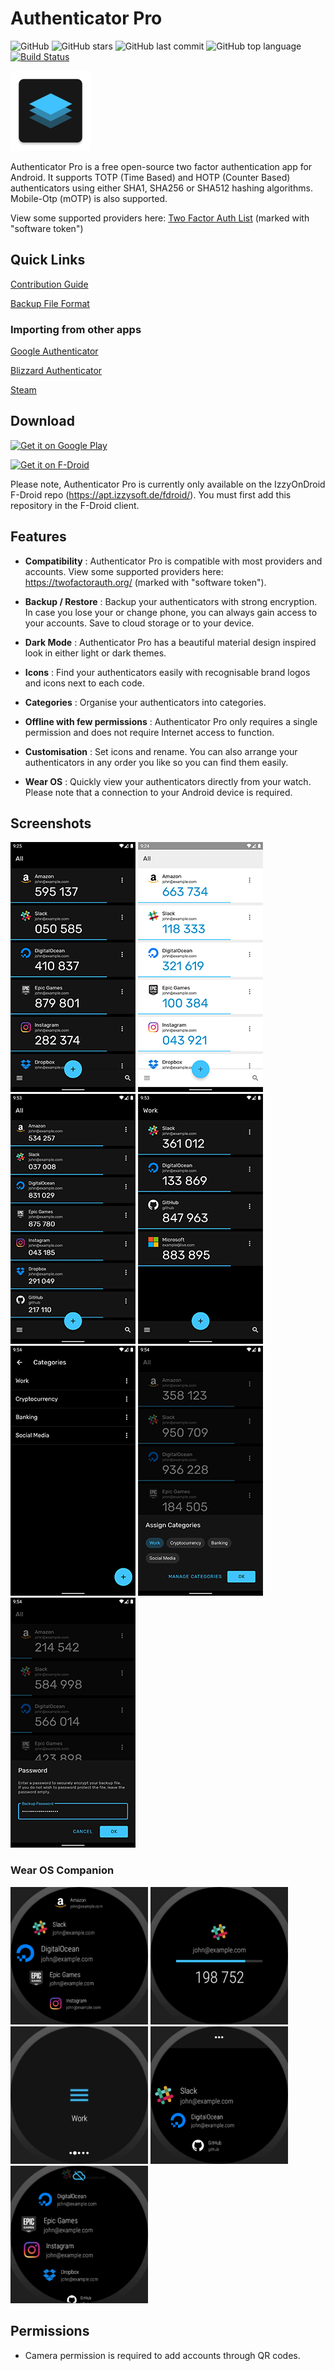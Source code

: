 # Authenticator Pro

![GitHub](https://img.shields.io/github/license/jamie-mh/AuthenticatorPro?style=flat)
![GitHub stars](https://img.shields.io/github/stars/jamie-mh/AuthenticatorPro?style=flat)
![GitHub last commit](https://img.shields.io/github/last-commit/jamie-mh/AuthenticatorPro?style=flat)
![GitHub top language](https://img.shields.io/github/languages/top/jamie-mh/AuthenticatorPro?style=flat)
[![Build Status](https://dev.azure.com/authenticatorpro/Authenticator%20Pro/_apis/build/status/jamie-mh.AuthenticatorPro?branchName=master)](https://dev.azure.com/authenticatorpro/Authenticator%20Pro/_build/latest?definitionId=1&branchName=master)

![Authenticator Pro](./doc/ic_launcher-web.png)

Authenticator Pro is a free open-source two factor authentication app for Android.
It supports TOTP (Time Based) and HOTP (Counter Based) authenticators using either SHA1, SHA256 or SHA512 hashing algorithms. Mobile-Otp (mOTP) is also supported.

View some supported providers here: [Two Factor Auth List](https://twofactorauth.org/) (marked with "software token")

## Quick Links

[Contribution Guide](https://github.com/jamie-mh/AuthenticatorPro/blob/master/CONTRIBUTING.md)

[Backup File Format](https://github.com/jamie-mh/AuthenticatorPro/blob/master/doc/BACKUP_FORMAT.md)

### Importing from other apps

[Google Authenticator](https://github.com/jamie-mh/AuthenticatorPro/blob/master/doc/IMPORT_GOOGLE_AUTHENTICATOR.md)

[Blizzard Authenticator](https://github.com/jamie-mh/AuthenticatorPro/blob/master/doc/IMPORT_BLIZZARD_AUTHENTICATOR.md)

[Steam](https://github.com/jamie-mh/AuthenticatorPro/blob/master/doc/IMPORT_STEAM.md)

## Download

[<img alt="Get it on Google Play" height="100" src="https://raw.githubusercontent.com/jamie-mh/AuthenticatorPro/master/doc/googleplay.png">](https://play.google.com/store/apps/details?id=me.jmh.authenticatorpro)

[<img alt="Get it on F-Droid" height="100" src="https://raw.githubusercontent.com/jamie-mh/AuthenticatorPro/master/doc/fdroid.png">](https://apt.izzysoft.de/fdroid/index/apk/me.jmh.authenticatorpro)

Please note, Authenticator Pro is currently only available on the IzzyOnDroid F-Droid repo (https://apt.izzysoft.de/fdroid/). You must first add this repository in the F-Droid client.

## Features

* **Compatibility** : Authenticator Pro is compatible with most providers and accounts. View some supported providers here: https://twofactorauth.org/ (marked with "software token").

* **Backup / Restore** : Backup your authenticators with strong encryption. In case you lose your or change phone, you can always gain access to your accounts. Save to cloud storage or to your device.

* **Dark Mode** : Authenticator Pro has a beautiful material design inspired look in either light or dark themes.

* **Icons** : Find your authenticators easily with recognisable brand logos and icons next to each code.

* **Categories** : Organise your authenticators into categories.

* **Offline with few permissions** : Authenticator Pro only requires a single permission and does not require Internet access to function.

* **Customisation** : Set icons and rename. You can also arrange your authenticators in any order you like so you can find them easily.

* **Wear OS** : Quickly view your authenticators directly from your watch. Please note that a connection to your Android device is required.

## Screenshots

![Screenshot 1](./doc/screenshot1.png)
![Screenshot 2](./doc/screenshot2.png)
![Screenshot 3](./doc/screenshot3.png)
![Screenshot 4](./doc/screenshot4.png)
![Screenshot 5](./doc/screenshot5.png)
![Screenshot 6](./doc/screenshot6.png)
![Screenshot 7](./doc/screenshot7.png)

### Wear OS Companion

![Screenshot 1](./doc/wearos_screenshot1.png)
![Screenshot 2](./doc/wearos_screenshot2.png)
![Screenshot 3](./doc/wearos_screenshot3.png)
![Screenshot 4](./doc/wearos_screenshot4.png)
![Screenshot 5](./doc/wearos_screenshot5.png)

## Permissions

* Camera permission is required to add accounts through QR codes.
